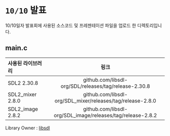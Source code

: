 # `10/10` 발표
10/10일자 발표회에 사용된 소스코드 및 프레젠테이션 파일을 업로드 한 디렉토리입니다.

## main.c
|사용된 라이브러리|링크|
|:---|:---:|
|SDL2 2.30.8|github.com/libsdl-org/SDL/releases/tag/release-2.30.8|
|SDL2_mixer 2.8.0|github.com/libsdl-org/SDL_mixer/releases/tag/release-2.8.0|
|SDL2_image 2.8.2|github.com/libsdl-org/SDL_image/releases/tag/release-2.8.2|

Library Owner : [libsdl](https://github.com/libsdl-org)




